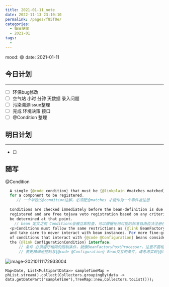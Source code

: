 ```yaml
---
title: 2021-01-11_note
date: 2022-11-13 23:10:10
permalink: /pages/f85f0e/
categories:
  - 每日随笔
  - 2021-01
tags:
  - 
---
```

mood: :smile:  																		date: 2021-01-11  
## 今日计划  
------
- [ ]  环保bug修改
- [ ]  空气站 小时 分钟 天数据 录入问题
- [ ]  污染溯源issue整理
- [ ]  完成 环境决策 接口
- [ ]  @Condition 整理
## 明日计划  
------
- [ ]  
## 随写

@Condition

```java
  A single {@code condition} that must be {@linkplain #matches matched} in order
  for a component to be registered.
     // 一个单独的@condition注解，必须配合matches 才能作为一个零件被注册
 
  Conditions are checked immediately before the bean-definition is due to be
  registered and are free tojava veto registration based on any criteria that can
  be determined at that point.
 	// bean 定义之前 Conditions会被立即检查，可以根据任何可能的标准自由否决注册在那一点上
  <p>Conditions must follow the same restrictions as {@link BeanFactoryPostProcessor}
  and take care to never interact with bean instances. For more fine-grained control
  of conditions that interact with {@code @Configuration} beans consider implementing
  the {@link ConfigurationCondition} interface.
      // 条件 必须遵守相同的限制条件，就像BeanFactoryPostProcessor，注意不要相互影响其他bean实例
      // 要更精细地控制与{@code @Configuration} Bean交互的条件，请考虑实现{@link ConfigurationCondition}接口。
```





![image-20210111172933004](D:\project\vscode\gitlab\blog\myBlog\docs\每日随笔\2021-01-11_note.assets\image-20210111172933004.png)





```
Map<Date, List<MultipartData>> sampleTimeMap = phList.stream().collect(Collectors.groupingBy(data -> data.getDatePart("sampleTime"),TreeMap::new,Collectors.toList()));
```